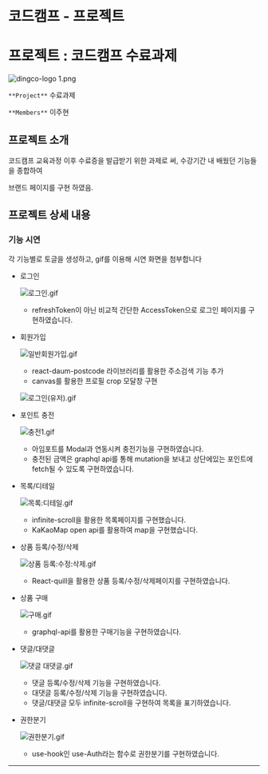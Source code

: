 # 코드캠프 - 프로젝트

# 프로젝트 : 코드캠프 수료과제

![dingco-logo 1.png](https://user-images.githubusercontent.com/114391411/221416282-436bec0d-c5d7-48b3-bb5d-cea5406b6551.png)

`**Project**` 수료과제

`**Members**` 이주현

## 프로젝트 소개

코드캠프 교육과정 이후 수료증을 발급받기 위한 과제로 써, 수강기간 내 배웠던 기능들을 종합하여 

브랜드 페이지를 구현 하였음.

## 프로젝트 상세 내용

### 기능 시연

각 기능별로 토글을 생성하고, gif를 이용해 시연 화면을 첨부합니다

- 로그인
    
    ![로그인.gif](%E1%84%8F%E1%85%A9%E1%84%83%E1%85%B3%E1%84%8F%E1%85%A2%E1%86%B7%E1%84%91%E1%85%B3%20-%20%E1%84%91%E1%85%B3%E1%84%85%E1%85%A9%E1%84%8C%E1%85%A6%E1%86%A8%E1%84%90%E1%85%B3%20460ad6bbf4334536b16404d126529cf6/%25E1%2584%2585%25E1%2585%25A9%25E1%2584%2580%25E1%2585%25B3%25E1%2584%258B%25E1%2585%25B5%25E1%2586%25AB.gif)
    
    - refreshToken이 아닌 비교적 간단한 AccessToken으로 로그인 페이지를 구현하였습니다.
    
- 회원가입
    
    ![일반회원가입.gif](%E1%84%8F%E1%85%A9%E1%84%83%E1%85%B3%E1%84%8F%E1%85%A2%E1%86%B7%E1%84%91%E1%85%B3%20-%20%E1%84%91%E1%85%B3%E1%84%85%E1%85%A9%E1%84%8C%E1%85%A6%E1%86%A8%E1%84%90%E1%85%B3%20460ad6bbf4334536b16404d126529cf6/%25E1%2584%258B%25E1%2585%25B5%25E1%2586%25AF%25E1%2584%2587%25E1%2585%25A1%25E1%2586%25AB%25E1%2584%2592%25E1%2585%25AC%25E1%2584%258B%25E1%2585%25AF%25E1%2586%25AB%25E1%2584%2580%25E1%2585%25A1%25E1%2584%258B%25E1%2585%25B5%25E1%2586%25B8.gif)
    
    - react-daum-postcode 라이브러리를 활용한 주소검색 기능 추가
    - canvas를 활용한 프로필 crop 모달창 구현
    
    ![로그인(유저).gif](%E1%84%8F%E1%85%A9%E1%84%83%E1%85%B3%E1%84%8F%E1%85%A2%E1%86%B7%E1%84%91%E1%85%B3%20-%20%E1%84%91%E1%85%B3%E1%84%85%E1%85%A9%E1%84%8C%E1%85%A6%E1%86%A8%E1%84%90%E1%85%B3%20460ad6bbf4334536b16404d126529cf6/%25E1%2584%2585%25E1%2585%25A9%25E1%2584%2580%25E1%2585%25B3%25E1%2584%258B%25E1%2585%25B5%25E1%2586%25AB(%25E1%2584%258B%25E1%2585%25B2%25E1%2584%258C%25E1%2585%25A5).gif)
    
- 포인트 충전
    
    ![충전1.gif](%E1%84%8F%E1%85%A9%E1%84%83%E1%85%B3%E1%84%8F%E1%85%A2%E1%86%B7%E1%84%91%E1%85%B3%20-%20%E1%84%91%E1%85%B3%E1%84%85%E1%85%A9%E1%84%8C%E1%85%A6%E1%86%A8%E1%84%90%E1%85%B3%20460ad6bbf4334536b16404d126529cf6/%25E1%2584%258E%25E1%2585%25AE%25E1%2586%25BC%25E1%2584%258C%25E1%2585%25A5%25E1%2586%25AB1.gif)
    
    - 아임포트를 Modal과 연동시켜 충전기능을 구현하였습니다.
    - 충전된 금액은 graphql api를 통해 mutation을 보내고 상단에있는 포인트에 fetch될 수 있도록 구현하였습니다.
    
- 목록/디테일
    
    ![목록:디테일.gif](%E1%84%8F%E1%85%A9%E1%84%83%E1%85%B3%E1%84%8F%E1%85%A2%E1%86%B7%E1%84%91%E1%85%B3%20-%20%E1%84%91%E1%85%B3%E1%84%85%E1%85%A9%E1%84%8C%E1%85%A6%E1%86%A8%E1%84%90%E1%85%B3%20460ad6bbf4334536b16404d126529cf6/%25E1%2584%2586%25E1%2585%25A9%25E1%2586%25A8%25E1%2584%2585%25E1%2585%25A9%25E1%2586%25A8%25E1%2584%2583%25E1%2585%25B5%25E1%2584%2590%25E1%2585%25A6%25E1%2584%258B%25E1%2585%25B5%25E1%2586%25AF.gif)
    
    - infinite-scroll을 활용한 목록페이지를 구현했습니다.
    - KaKaoMap open api를 활용하여 map을 구현했습니다.
    
- 상품 등록/수정/삭제
    
    ![상품 등록:수정:삭제.gif](%E1%84%8F%E1%85%A9%E1%84%83%E1%85%B3%E1%84%8F%E1%85%A2%E1%86%B7%E1%84%91%E1%85%B3%20-%20%E1%84%91%E1%85%B3%E1%84%85%E1%85%A9%E1%84%8C%E1%85%A6%E1%86%A8%E1%84%90%E1%85%B3%20460ad6bbf4334536b16404d126529cf6/%25E1%2584%2589%25E1%2585%25A1%25E1%2586%25BC%25E1%2584%2591%25E1%2585%25AE%25E1%2586%25B7_%25E1%2584%2583%25E1%2585%25B3%25E1%2586%25BC%25E1%2584%2585%25E1%2585%25A9%25E1%2586%25A8%25E1%2584%2589%25E1%2585%25AE%25E1%2584%258C%25E1%2585%25A5%25E1%2586%25BC%25E1%2584%2589%25E1%2585%25A1%25E1%2586%25A8%25E1%2584%258C%25E1%2585%25A6.gif)
    
    - React-quill을 활용한 상품 등록/수정/삭제페이지를 구현하였습니다.
    
- 상품 구매
    
    ![구매.gif](%E1%84%8F%E1%85%A9%E1%84%83%E1%85%B3%E1%84%8F%E1%85%A2%E1%86%B7%E1%84%91%E1%85%B3%20-%20%E1%84%91%E1%85%B3%E1%84%85%E1%85%A9%E1%84%8C%E1%85%A6%E1%86%A8%E1%84%90%E1%85%B3%20460ad6bbf4334536b16404d126529cf6/%25E1%2584%2580%25E1%2585%25AE%25E1%2584%2586%25E1%2585%25A2.gif)
    
    - graphql-api를 활용한 구매기능을 구현하였습니다.
    
- 댓글/대댓글
    
    ![댓글 대댓글.gif](%E1%84%8F%E1%85%A9%E1%84%83%E1%85%B3%E1%84%8F%E1%85%A2%E1%86%B7%E1%84%91%E1%85%B3%20-%20%E1%84%91%E1%85%B3%E1%84%85%E1%85%A9%E1%84%8C%E1%85%A6%E1%86%A8%E1%84%90%E1%85%B3%20460ad6bbf4334536b16404d126529cf6/%25E1%2584%2583%25E1%2585%25A2%25E1%2586%25BA%25E1%2584%2580%25E1%2585%25B3%25E1%2586%25AF_%25E1%2584%2583%25E1%2585%25A2%25E1%2584%2583%25E1%2585%25A2%25E1%2586%25BA%25E1%2584%2580%25E1%2585%25B3%25E1%2586%25AF.gif)
    
    - 댓글 등록/수정/삭제 기능을 구현하였습니다.
    - 대댓글 등록/수정/삭제 기능을 구현하였습니다.
    - 댓글/대댓글 모두 infinite-scroll을 구현하여 목록을 표기하였습니다.
    
- 권한분기
    
    ![권한분기.gif](%E1%84%8F%E1%85%A9%E1%84%83%E1%85%B3%E1%84%8F%E1%85%A2%E1%86%B7%E1%84%91%E1%85%B3%20-%20%E1%84%91%E1%85%B3%E1%84%85%E1%85%A9%E1%84%8C%E1%85%A6%E1%86%A8%E1%84%90%E1%85%B3%20460ad6bbf4334536b16404d126529cf6/%25E1%2584%2580%25E1%2585%25AF%25E1%2586%25AB%25E1%2584%2592%25E1%2585%25A1%25E1%2586%25AB%25E1%2584%2587%25E1%2585%25AE%25E1%2586%25AB%25E1%2584%2580%25E1%2585%25B5.gif)
    
    - use-hook인 use-Auth라는 함수로 권한분기를 구현하였습니다.

---
